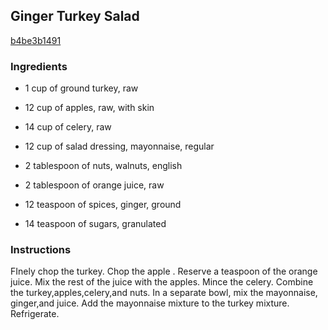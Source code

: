 ## Ginger Turkey Salad

[b4be3b1491](http://www.food.com/recipe/ginger-turkey-salad-495690)

### Ingredients

 - 1 cup of ground turkey, raw

 - 12 cup of apples, raw, with skin

 - 14 cup of celery, raw

 - 12 cup of salad dressing, mayonnaise, regular

 - 2 tablespoon of nuts, walnuts, english

 - 2 tablespoon of orange juice, raw

 - 12 teaspoon of spices, ginger, ground

 - 14 teaspoon of sugars, granulated

### Instructions

FInely chop the turkey. Chop the apple . Reserve a teaspoon of the orange juice. Mix the rest of the juice with the apples. Mince the celery. Combine the turkey,apples,celery,and nuts. In a separate bowl, mix the mayonnaise, ginger,and juice. Add the mayonnaise mixture to the turkey mixture. Refrigerate.
